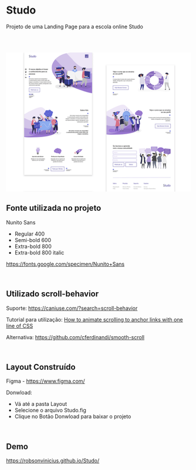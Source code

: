 ﻿# Studo

Projeto de uma Landing Page para a escola online Studo

<br><br>

![Preview Desktop Studo](Layout/thumbnail.png)


## Fonte utilizada no projeto
Nunito Sans 
+ Regular 400
+ Semi-bold 600
+ Extra-bold 800
+ Extra-bold 800 italic

https://fonts.google.com/specimen/Nunito+Sans

<br>

## Utilizado scroll-behavior

Suporte: https://caniuse.com/?search=scroll-behavior

Tutorial para utilização: [How to animate scrolling to anchor links with one line of CSS](https://gomakethings.com/how-to-animate-scrolling-to-anchor-links-with-one-line-of-css/)

Alternativa: https://github.com/cferdinandi/smooth-scroll

<br>

## Layout Construído 
Figma - https://www.figma.com/<br>

Donwload: <br>
+ Vá até a pasta Layout 
+ Selecione o arquivo Studo.fig
+ Clique no Botão Donwload para baixar o projeto

<br>

## Demo 
https://robsonvinicius.github.io/Studo/
